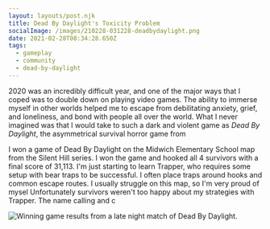 ```yaml
---
layout: layouts/post.njk
title: Dead By Daylight's Toxicity Problem
socialImage: /images/210228-031228-deadbydaylight.png
date: 2021-02-28T08:34:28.650Z
tags:
  - gameplay
  - community
  - dead-by-daylight
---
```

2020 was an incredibly difficult year, and one of the major ways that I coped was to double down on playing video games. The ability to immerse myself in other worlds helped me to escape from debilitating anxiety, grief, and loneliness, and bond with people all over the world. What I never imagined was that I would take to such a dark and violent game as _Dead By Daylight_, the asymmetrical survival horror game from 


I won a game of Dead By Daylight on the Midwich Elementary School map from the Silent Hill series. I won the game and hooked all 4 survivors with a final score of 31,113. I'm just starting to learn Trapper, who requires some setup with bear traps to be successful. I often place traps around hooks and common escape routes. I usually struggle on this map, so I'm very proud of mysel Unfortunately survivors weren't too happy about my strategies with Trapper. The name calling and c

![Winning game results from a late night match of Dead By Daylight.](/images/210228-031228-deadbydaylight.png "Dead By Daylight")
